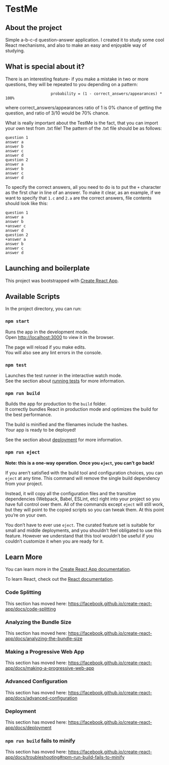 # TestMe

## About the project

Simple a-b-c-d question-answer application. I created it to study some cool React mechanisms, and also to make an easy and enjoyable way of studying. 

## What is special about it?

There is an interesting feature- if you make a mistake in two or more questions, they will be repeated to you depending on a pattern:

                        probability = (1 - correct_answers/appearances) * 100%
 
where correct_answers/appearances ratio of 1 is 0% chance of getting the question, and ratio of 3/10 would be 70% chance.

What is really important about the TestMe is the fact, that you can import your own test from .txt file! The pattern of the .txt file should be as follows:

```
question 1
answer a
answer b
answer c
answer d
question 2
answer a
answer b
answer c
answer d
```

To specify the correct answers, all you need to do is to put the `+` character as the first char in line of an answer. To make it clear, as an example, if we want to specify that `1.c` and `2.a` are the correct answers, file contents should look like this:

```
question 1
answer a
answer b
+answer c
answer d
question 2
+answer a
answer b
answer c
answer d
```

## Launching and boilerplate

This project was bootstrapped with [Create React App](https://github.com/facebook/create-react-app).

## Available Scripts

In the project directory, you can run:

### `npm start`

Runs the app in the development mode.<br>
Open [http://localhost:3000](http://localhost:3000) to view it in the browser.

The page will reload if you make edits.<br>
You will also see any lint errors in the console.

### `npm test`

Launches the test runner in the interactive watch mode.<br>
See the section about [running tests](https://facebook.github.io/create-react-app/docs/running-tests) for more information.

### `npm run build`

Builds the app for production to the `build` folder.<br>
It correctly bundles React in production mode and optimizes the build for the best performance.

The build is minified and the filenames include the hashes.<br>
Your app is ready to be deployed!

See the section about [deployment](https://facebook.github.io/create-react-app/docs/deployment) for more information.

### `npm run eject`

**Note: this is a one-way operation. Once you `eject`, you can’t go back!**

If you aren’t satisfied with the build tool and configuration choices, you can `eject` at any time. This command will remove the single build dependency from your project.

Instead, it will copy all the configuration files and the transitive dependencies (Webpack, Babel, ESLint, etc) right into your project so you have full control over them. All of the commands except `eject` will still work, but they will point to the copied scripts so you can tweak them. At this point you’re on your own.

You don’t have to ever use `eject`. The curated feature set is suitable for small and middle deployments, and you shouldn’t feel obligated to use this feature. However we understand that this tool wouldn’t be useful if you couldn’t customize it when you are ready for it.

## Learn More

You can learn more in the [Create React App documentation](https://facebook.github.io/create-react-app/docs/getting-started).

To learn React, check out the [React documentation](https://reactjs.org/).

### Code Splitting

This section has moved here: https://facebook.github.io/create-react-app/docs/code-splitting

### Analyzing the Bundle Size

This section has moved here: https://facebook.github.io/create-react-app/docs/analyzing-the-bundle-size

### Making a Progressive Web App

This section has moved here: https://facebook.github.io/create-react-app/docs/making-a-progressive-web-app

### Advanced Configuration

This section has moved here: https://facebook.github.io/create-react-app/docs/advanced-configuration

### Deployment

This section has moved here: https://facebook.github.io/create-react-app/docs/deployment

### `npm run build` fails to minify

This section has moved here: https://facebook.github.io/create-react-app/docs/troubleshooting#npm-run-build-fails-to-minify
